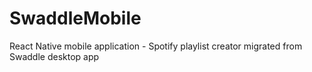 # SwaddleMobile
React Native mobile application - Spotify playlist creator migrated from Swaddle desktop app
